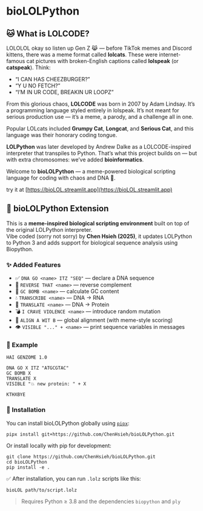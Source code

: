 # bioLOLPython

## 🐱 What is LOLCODE?

LOLOLOL okay so listen up Gen Z 😹 — before TikTok memes and Discord kittens, there was a meme format called **lolcats**. These were internet-famous cat pictures with broken-English captions called **lolspeak** (or **catspeak**). Think:
  
- “I CAN HAS CHEEZBURGER?”
- “Y U NO FETCH?”
- “I’M IN UR CODE, BREAKIN UR LOOPZ”

From this glorious chaos, **LOLCODE** was born in 2007 by Adam Lindsay. It’s a programming language styled entirely in lolspeak. It’s not meant for serious production use — it’s a meme, a parody, and a challenge all in one.

Popular LOLcats included **Grumpy Cat**, **Longcat**, and **Serious Cat**, and this language was their honorary coding tongue.

**LOLPython** was later developed by Andrew Dalke as a LOLCODE-inspired interpreter that transpiles to Python. That’s what this project builds on — but with extra chromosomes: we’ve added **bioinformatics**.

Welcome to **bioLOLPython** — a meme-powered biological scripting language for coding with chaos and DNA 🧬.

try it at [https://bioLOL.streamlit.app](https://bioLOL.streamlit.app)

## 🤖 bioLOLPython Extension

This is a **meme-inspired biological scripting environment** built on top of the original LOLPython interpreter.  
Vibe coded (sorry not sorry) by **Chen Hsieh (2025)**, it updates LOLPython to Python 3 and adds support for biological sequence analysis using Biopython.

### ✨ Added Features
- ✅ `DNA GO <name> ITZ "SEQ"` — declare a DNA sequence
- 🔁 `REVERSE THAT <name>` — reverse complement
- 🔬 `GC BOMB <name>` — calculate GC content
- 💧 `TRANSCRIBE <name>` — DNA → RNA
- 🍖 `TRANSLATE <name>` — DNA → Protein
- 💣 `I CRAVE VIOLENCE <name>` — introduce random mutation
- 🤝 `ALIGN A WIT B` — global alignment (with meme-style scoring)
- 👁️ `VISIBLE "..." + <name>` — print sequence variables in messages

### 🚀 Example

```
HAI GENZOME 1.0

DNA GO X ITZ "ATGCGTAC"
GC BOMB X
TRANSLATE X
VISIBLE "💥 new protein: " + X

KTHXBYE
```

### 🔬 Installation

You can install bioLOLPython globally using [`pipx`](https://pypa.github.io/pipx/):

```
pipx install git+https://github.com/ChenHsieh/bioLOLPython.git
```

Or install locally with pip for development:

```
git clone https://github.com/ChenHsieh/bioLOLPython.git
cd bioLOLPython
pip install -e .
```

✅ After installation, you can run `.lolz` scripts like this:

```
bioLOL path/to/script.lolz
```

> Requires Python ≥ 3.8 and the dependencies `biopython` and `ply`
